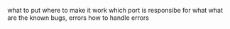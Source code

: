 what to put where to make it work
which port is responsibe for what
what are the known bugs, errors
how to handle errors
